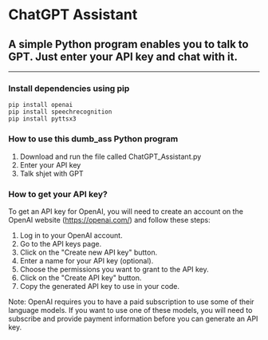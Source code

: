 # **ChatGPT Assistant**

## **A simple Python program enables you to talk to GPT. Just enter your API key and chat with it.**

---

### Install dependencies using pip

    pip install openai
    pip install speechrecognition 
    pip install pyttsx3 

### How to use this dumb_ass Python program

1. Download and run the file called ChatGPT_Assistant.py
2. Enter your API key
3. Talk shjet with GPT

### How to get your API key?

To get an API key for OpenAI, you will need to create an account on the OpenAI website (<https://openai.com/>) and follow these steps:

1. Log in to your OpenAI account.
2. Go to the API keys page.
3. Click on the "Create new API key" button.
4. Enter a name for your API key (optional).
5. Choose the permissions you want to grant to the API key.
6. Click on the "Create API key" button.
7. Copy the generated API key to use in your code.

Note: OpenAI requires you to have a paid subscription to use some of their language models. If you want to use one of these models, you will need to subscribe and provide payment information before you can generate an API key.
